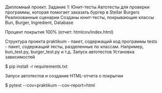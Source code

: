 Дипломный проект. Задание 1: Юнит-тесты
Автотесты для проверки программы, которая помогает заказать бургер в Stellar Burgers
Реализованные сценарии
Созданы юнит-тесты, покрывающие классы Bun, Burger, Ingredient, Database

Процент покрытия 100% (отчет: htmlcov/index.html)

Структура проекта
praktikum - пакет, содержащий код программы
tests - пакет, содержащий тесты, разделенные по классам. Например, bun_test.py, burger_test.py и т.д.
Запуск автотестов
Установка зависимостей

$ pip install -r requirements.txt

Запуск автотестов и создание HTML-отчета о покрытии

$ pytest --cov=praktikum --cov-report=html
